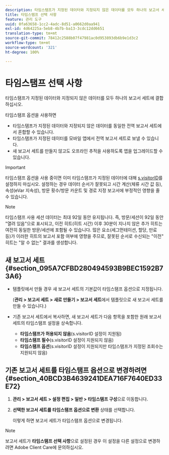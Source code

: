 ```yaml
---
description: 타임스탬프가 지정된 데이터와 지정되지 않은 데이터를 모두 하나의 보고서 세트에 결합하십시오.
title: 타임스탬프 선택 사항
feature: 관리 도구
uuid: 0fa63658-1cc2-4adc-8d51-a0662d0aa941
exl-id: 4d64225a-5eb8-4b7b-ba13-3cdc12dd6651
translation-type: tm+mt
source-git-commit: 78412c2588b07f47981ac0d953893db6b9e1d3c2
workflow-type: tm+mt
source-wordcount: '321'
ht-degree: 100%

---
```


# 타임스탬프 선택 사항

타임스탬프가 지정된 데이터와 지정되지 않은 데이터를 모두 하나의 보고서 세트에 결합하십시오.

타임스탬프 옵션을 사용하면

* 타임스탬프가 지정된 데이터와 지정되지 않은 데이터를 동일한 전역 보고서 세트에서 혼합할 수 있습니다.
* 타임스탬프가 지정된 데이터를 모바일 앱에서 전역 보고서 세트로 보낼 수 있습니다.
* 새 보고서 세트를 만들지 않고도 오프라인 추적을 사용하도록 앱을 업그레이드할 수 있습니다.

>[!IMPORTANT]
>
>타임스탬프 옵션을 사용 중이면 이미 타임스탬프가 지정된 데이터에 대해 [s.visitorID](/help/implement/vars/config-vars/visitorid.md)를 설정하지 마십시오. 설정하는 경우 데이터 순서가 잘못되고 시간 계산(체류 시간 값 등), 속성(eVar 지속성), 방문 횟수/방문 카운트 및 경로 지정 보고서에 부정적인 영향을 줄 수 있습니다.

>[!NOTE]
>
>타임스탬프 사용 세션 데이터는 최대 92일 동안 유지됩니다. 즉, 방문/세션이 92일 동안 &quot;열려 있음&quot;으로 표시되고, 이전 히트(히트 시간) 이후 30분이 지나지 않은 추가 히트는 여전히 동일한 방문/세션에 포함될 수 있습니다. 많은 요소(세그먼테이션, 할당, 만료 등)가 이러한 히트의 보고서 포함 여부에 영향을 주므로, 잘못된 순서로 수신되는 &quot;이전&quot; 히트는 &quot;알 수 없는&quot; 결과를 생성합니다.

## 새 보고서 세트 {#section_095A7CFBD280494593B9BEC1592B73A6}

* 템플릿에서 만들 경우 새 보고서 세트의 기본값이 타임스탬프 옵션으로 지정됩니다.

   (**관리 > 보고서 세트 > 새로 만들기 > 보고서 세트**&#x200B;에서 템플릿으로 새 보고서 세트를 만들 수 있습니다.)
* 기존 보고서 세트에서 복사하면, 새 보고서 세트가 다음 항목을 포함한 원래 보고서 세트의 타임스탬프 설정을 상속합니다.

   * **타임스탬프가 허용되지 않음**(s.visitorID 설정이 지원됨)
   * **타임스탬프 필수**(s.visitorID 설정이 지원되지 않음)
   * **타임스탬프 옵션**(s.visitorID 설정이 지원되지만 타임스탬프가 지정된 조회수는 지원되지 않음)

## 기존 보고서 세트를 타임스탬프 옵션으로 변경하려면 {#section_40BCD3B4639241DEA716F7640ED33E72}

1. **관리 > 보고서 세트 > 설정 편집 > 일반 > 타임스탬프 구성**&#x200B;으로 이동합니다.
1. **선택한 보고서 세트를 타임스탬프 옵션으로 변환** 상태를 선택합니다.

   이렇게 하면 보고서 세트가 타임스탬프 옵션으로 변경됩니다.

>[!NOTE]
>
>보고서 세트가 **타임스탬프 선택 사항**&#x200B;으로 설정된 경우 이 설정을 다른 설정으로 변경하려면 Adobe Client Care에 문의하십시오.
